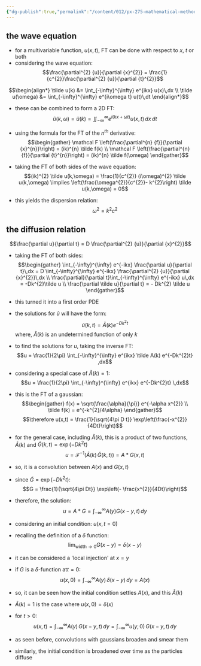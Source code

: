 ```yaml
---
{"dg-publish":true,"permalink":"/content/012/px-275-mathematical-methods/term-2/h-fourier-series-and-transforms/px-275-h10-ft-and-pd-es/","noteIcon":"1","created":"2025-08-27T13:15:23.820+01:00","updated":"2025-03-27T12:17:19.000+00:00"}
---
```


## the wave equation
- for a multivariable function, $u(x,t)$, FT can be done with respect to $x$, $t$ or both
- considering the wave equation:
$$\frac{\partial^{2} {u}}{\partial {x}^{2}} = \frac{1}{c^{2}}\frac{\partial^{2} {u}}{\partial {t}^{2}}$$

$$\begin{align*}
\tilde u(k) &= \int_{-\infty}^{\infty} e^{ikx} u(x)\,dx \\
\tilde u(\omega) &= \int_{-\infty}^{\infty} e^{i\omega t} u(t)\,dt
\end{align*}$$

- these can be combined to form a 2D FT:
$$\tilde u(k,\omega) = \tilde u(k) = \iint_{-\infty}^{\infty} e^{i(kx+\omega t)} u(x,t)\,dx\,dt$$
- using the formula for the FT of the $n^{th}$ derivative:
$$\begin{gather}
\mathcal F \left(\frac{\partial^{n} {f}}{\partial {x}^{n}}\right) = (ik)^{n} \tilde f(k) \\
\mathcal F \left(\frac{\partial^{n} {f}}{\partial {t}^{n}}\right) = (ik)^{n} \tilde f(\omega) 
\end{gather}$$

- taking the FT of both sides of the wave equation:
$$(ik)^{2} \tilde u(k,\omega) = \frac{1}{c^{2}} (i\omega)^{2} \tilde u(k,\omega) \implies \left(\frac{\omega^{2}}{c^{2}}- k^{2}\right)  \tilde u(k,\omega) = 0$$
- this yields the dispersion relation:
$$\omega^{2} = k^{2}c^{2}$$
## the diffusion relation
$$\frac{\partial  u}{\partial t} = D \frac{\partial^{2} {u}}{\partial {x}^{2}}$$
- taking the FT of both sides:
$$\begin{gather}
\int_{-\infty}^{\infty} e^{-ikx} \frac{\partial u}{\partial t}\,dx = D \int_{-\infty}^{\infty} e^{-ikx} \frac{\partial^{2} {u}}{\partial {x}^{2}}\,dx \\
\frac{\partial}{\partial t}\int_{-\infty}^{\infty} e^{-ikx} u\,dx = -Dk^{2}\tilde u \\
\frac{\partial \tilde u}{\partial t} = - Dk^{2} \tilde u
\end{gather}$$
- this turned it into a first order PDE
- the solutions for $\tilde u$ will have the form:
$$\tilde u(k,t) = \tilde A (k) e^{-Dk^{2}t}$$
	where, $\tilde A(k)$ is an undetermined function of only $k$

- to find the solutions for $u$, taking the inverse FT:
$$u = \frac{1}{2\pi} \int_{-\infty}^{\infty} e^{ikx} \tilde A(k) e^{-Dk^{2}t} ,dx$$

- considering a special case of $\tilde A(k) = 1:$
$$u = \frac{1}{2\pi} \int_{-\infty}^{\infty} e^{ikx} e^{-Dk^{2}t} \,dx$$
- this is the FT of a gaussian:
$$\begin{gather} 
f(x) = \sqrt{\frac{\alpha}{\pi}} e^{-\alpha x^{2}} \\
\tilde f(k) = e^{-k^{2}/4\alpha}
\end{gather}$$
$$\therefore u(x,t) = \frac{1}{\sqrt{4\pi D t}} \exp\left(\frac{-x^{2}}{4Dt}\right)$$

- for the general case, including $\tilde A(k)$, this is a product of two functions, $\tilde A(k)$ and $\tilde G(k,t) = \exp(-Dk^{2}t)$
$$u = \mathcal F^{-1} (\tilde A(k) \, \tilde G(k,t)) = A * G(x,t)$$
- so, it is a convolution between $A(x)$ and $G(x,t)$ 
- since $\tilde G = \exp(-Dk^{2}t):$
$$G = \frac{1}{\sqrt{4\pi Dt}} \exp\left(- \frac{x^{2}}{4Dt}\right)$$
- therefore, the solution:
$$u = A * G = \int_{-\infty}^{\infty} A(y) G(x-y, t)\,dy$$

-  considering an initial condition: $u(x,t=0)$
- recalling the definition of a $\delta$ function: $$\lim_{\text{width}\to 0} G(x-y) = \delta(x-y)$$
- it can be considered a 'local injection' at $x=y$
- if $G$ is a $\delta$-function at$t=0:$
$$u(x,0) = \int_{-\infty} ^{\infty} A(y) \, \delta(x-y)\, dy = A(x)$$
- so, it can be seen how the initial condition settles $A(x)$, and this $\tilde A(k)$
- $\tilde A(k) = 1$ is the case where $u(x,0) = \delta(x)$
- for $t>0:$
$$u(x,t) = \int_{-\infty}^{\infty} A(y)\, G(x-y, t) \, dy = \int_{-\infty}^{\infty} u(y,0) \, G(x-y, t) \, dy$$

- as seen before, convolutions with gaussians broaden and smear them
- similarly, the initial condition is broadened over time as the particles diffuse